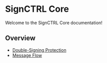 # SignCTRL Core

Welcome to the SignCTRL Core documentation!
## Overview

* [Double-Signing Protection](./ds-protection.md)
* [Message Flow](./message-flow.md)